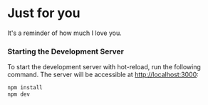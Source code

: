 # Just for you 

It's a reminder of how much I love you.

### Starting the Development Server

To start the development server with hot-reload, run the following command. The server will be accessible at [http://localhost:3000](http://localhost:3000):

```bash
npm install
npm dev
```


